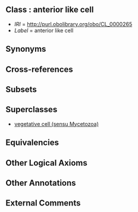 
## Class : anterior like cell

 * *IRI* = http://purl.obolibrary.org/obo/CL_0000265
 * *Label* = anterior like cell

## Synonyms


## Cross-references


## Subsets


## Superclasses

 * [vegetative cell (sensu Mycetozoa)](../../CL/63/CL_0000263.md)

## Equivalencies


## Other Logical Axioms


## Other Annotations


## External Comments

